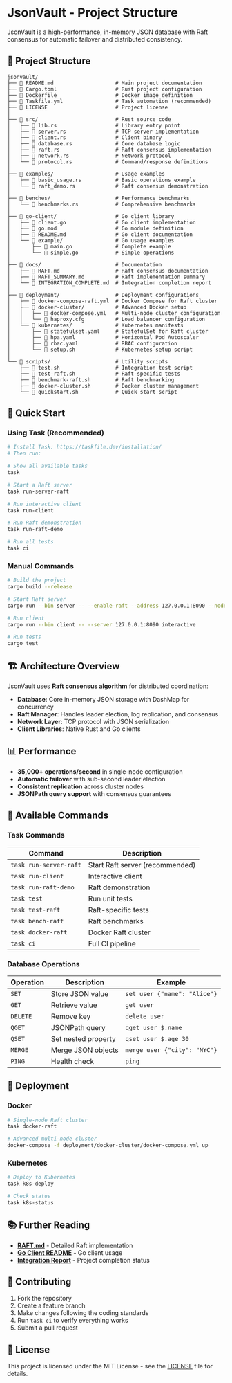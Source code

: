 # JsonVault - Project Structure

JsonVault is a high-performance, in-memory JSON database with Raft consensus for automatic failover and distributed consistency.

## 📁 Project Structure

```
jsonvault/
├── 📄 README.md                    # Main project documentation
├── 📄 Cargo.toml                   # Rust project configuration
├── 📄 Dockerfile                   # Docker image definition
├── 📄 Taskfile.yml                 # Task automation (recommended)
├── 📄 LICENSE                      # Project license
│
├── 📂 src/                         # Rust source code
│   ├── 📄 lib.rs                   # Library entry point
│   ├── 📄 server.rs                # TCP server implementation
│   ├── 📄 client.rs                # Client binary
│   ├── 📄 database.rs              # Core database logic
│   ├── 📄 raft.rs                  # Raft consensus implementation
│   ├── 📄 network.rs               # Network protocol
│   └── 📄 protocol.rs              # Command/response definitions
│
├── 📂 examples/                    # Usage examples
│   ├── 📄 basic_usage.rs           # Basic operations example
│   └── 📄 raft_demo.rs             # Raft consensus demonstration
│
├── 📂 benches/                     # Performance benchmarks
│   └── 📄 benchmarks.rs            # Comprehensive benchmarks
│
├── 📂 go-client/                   # Go client library
│   ├── 📄 client.go                # Go client implementation
│   ├── 📄 go.mod                   # Go module definition
│   ├── 📄 README.md                # Go client documentation
│   └── 📂 example/                 # Go usage examples
│       ├── 📄 main.go              # Complete example
│       └── 📄 simple.go            # Simple operations
│
├── 📂 docs/                        # Documentation
│   ├── 📄 RAFT.md                  # Raft consensus documentation
│   ├── 📄 RAFT_SUMMARY.md          # Raft implementation summary
│   └── 📄 INTEGRATION_COMPLETE.md  # Integration completion report
│
├── 📂 deployment/                  # Deployment configurations
│   ├── 📄 docker-compose-raft.yml  # Docker Compose for Raft cluster
│   ├── 📂 docker-cluster/          # Advanced Docker setup
│   │   ├── 📄 docker-compose.yml   # Multi-node cluster configuration
│   │   └── 📄 haproxy.cfg          # Load balancer configuration
│   └── 📂 kubernetes/              # Kubernetes manifests
│       ├── 📄 statefulset.yaml     # StatefulSet for Raft cluster
│       ├── 📄 hpa.yaml             # Horizontal Pod Autoscaler
│       ├── 📄 rbac.yaml            # RBAC configuration
│       └── 📄 setup.sh             # Kubernetes setup script
│
└── 📂 scripts/                     # Utility scripts
    ├── 📄 test.sh                  # Integration test script
    ├── 📄 test-raft.sh             # Raft-specific tests
    ├── 📄 benchmark-raft.sh        # Raft benchmarking
    ├── 📄 docker-cluster.sh        # Docker cluster management
    └── 📄 quickstart.sh            # Quick start script
```

## 🚀 Quick Start

### Using Task (Recommended)

```bash
# Install Task: https://taskfile.dev/installation/
# Then run:

# Show all available tasks
task

# Start a Raft server
task run-server-raft

# Run interactive client
task run-client

# Run Raft demonstration
task run-raft-demo

# Run all tests
task ci
```

### Manual Commands

```bash
# Build the project
cargo build --release

# Start Raft server
cargo run --bin server -- --enable-raft --address 127.0.0.1:8090 --node-id 1

# Run client
cargo run --bin client -- --server 127.0.0.1:8090 interactive

# Run tests
cargo test
```

## 🏗️ Architecture Overview

JsonVault uses **Raft consensus algorithm** for distributed coordination:

- **Database**: Core in-memory JSON storage with DashMap for concurrency
- **Raft Manager**: Handles leader election, log replication, and consensus
- **Network Layer**: TCP protocol with JSON serialization
- **Client Libraries**: Native Rust and Go clients

## 📊 Performance

- **35,000+ operations/second** in single-node configuration
- **Automatic failover** with sub-second leader election
- **Consistent replication** across cluster nodes
- **JSONPath query support** with consensus guarantees

## 🔧 Available Commands

### Task Commands

| Command | Description |
|---------|-------------|
| `task run-server-raft` | Start Raft server (recommended) |
| `task run-client` | Interactive client |
| `task run-raft-demo` | Raft demonstration |
| `task test` | Run unit tests |
| `task test-raft` | Raft-specific tests |
| `task bench-raft` | Raft benchmarks |
| `task docker-raft` | Docker Raft cluster |
| `task ci` | Full CI pipeline |

### Database Operations

| Operation | Description | Example |
|-----------|-------------|---------|
| `SET` | Store JSON value | `set user {"name": "Alice"}` |
| `GET` | Retrieve value | `get user` |
| `DELETE` | Remove key | `delete user` |
| `QGET` | JSONPath query | `qget user $.name` |
| `QSET` | Set nested property | `qset user $.age 30` |
| `MERGE` | Merge JSON objects | `merge user {"city": "NYC"}` |
| `PING` | Health check | `ping` |

## 🐳 Deployment

### Docker

```bash
# Single-node Raft cluster
task docker-raft

# Advanced multi-node cluster
docker-compose -f deployment/docker-cluster/docker-compose.yml up
```

### Kubernetes

```bash
# Deploy to Kubernetes
task k8s-deploy

# Check status
task k8s-status
```

## 📚 Further Reading

- **[RAFT.md](docs/RAFT.md)** - Detailed Raft implementation
- **[Go Client README](go-client/README.md)** - Go client usage
- **[Integration Report](docs/INTEGRATION_COMPLETE.md)** - Project completion status

## 🤝 Contributing

1. Fork the repository
2. Create a feature branch
3. Make changes following the coding standards
4. Run `task ci` to verify everything works
5. Submit a pull request

## 📝 License

This project is licensed under the MIT License - see the [LICENSE](LICENSE) file for details.
